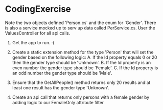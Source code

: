 # CodingExercise
Note the two objects defined 'Person.cs' and the enum for 'Gender'. There is also a service mocked up to serv up data called PerService.cs. User the ValuesController for all api calls.

1. Get the app to run. :)

2. Create a static extension method for the type 'Person' that will set the gender based on the following logic:
  A. If the Id property equals 0 or 20 then the gender type should be 'Unknown'.
  B. If the Id property is an even number the gender type should be 'Female'.
  C. If the Id property is an odd number the gender type should be 'Male'.
  
3. Ensure that the GetAllPeople() method returns only 20 results and at least one result has the gender type 'Unknown'. 

4. Create an api call that returns only persons with a female gender by adding logic to our FemaleOnly attribute filter
